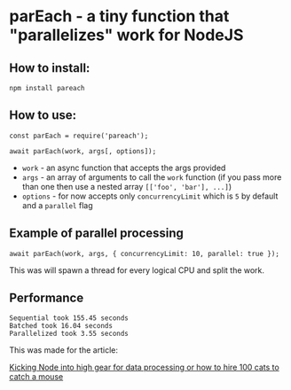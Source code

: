 # parEach - a tiny function that "parallelizes" work for NodeJS

## How to install:

```
npm install pareach
```

## How to use:

```
const parEach = require('pareach');

await parEach(work, args[, options]);
```

- `work` - an async function that accepts the args provided
- `args` - an array of arguments to call the `work` function (if you pass more than one then use a nested array `[['foo', 'bar'], ...]`)
- `options` - for now accepts only `concurrencyLimit` which is `5` by default and a `parallel` flag

## Example of parallel processing

```
await parEach(work, args, { concurrencyLimit: 10, parallel: true });
```

This was will spawn a thread for every logical CPU and split the work.

## Performance

```
Sequential took 155.45 seconds
Batched took 16.04 seconds
Parallelized took 3.55 seconds
```

This was made for the article:

[Kicking Node into high gear for data processing or how to hire 100 cats to catch a mouse](https://sgolem.com/)
